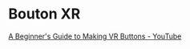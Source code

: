 # Bouton XR

[A Beginner's Guide to Making VR Buttons - YouTube](https://www.youtube.com/watch?v=HFNzVMi5MSQ&t=70s)